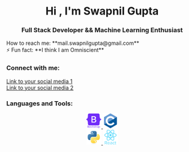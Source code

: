 <h1 style="text-align: center;">Hi , I'm Swapnil Gupta</h1>
<h3 style="text-align: center;">Full Stack Developer && Machine Learning Enthusiast</h3>

<ul style="list-style: none; padding-left: 0;">
  <li>
     How to reach me: **mail.swapnilgupta@gmail.com**
  </li>
  <li>
    ⚡ Fun fact: **I think I am Omniscient**
  </li>
</ul>

<h3 style="text-align: left;">Connect with me:</h3>

<ul style="list-style: none; padding-left: 0;">
  <li><a href="#">Link to your social media 1</a></li>
  <li><a href="#">Link to your social media 2</a></li>
</ul>

<h3 style="text-align: left;">Languages and Tools:</h3>

<p style="text-align: center; background: transparent;"> <a href="https://getbootstrap.com" target="_blank" rel="noreferrer">
    <img src="https://raw.githubusercontent.com/devicons/devicon/master/icons/bootstrap/bootstrap-plain-wordmark.svg" alt="bootstrap" width="40" height="40" />
  </a>
  <a href="https://www.cprogramming.com/" target="_blank" rel="noreferrer">
    <img src="https://raw.githubusercontent.com/devicons/devicon/master/icons/c/c-original.svg" alt="c" width="40" height="40" />
  </a>
  <br>
  <a href="https://www.python.org" target="_blank" rel="noreferrer">
    <img src="https://raw.githubusercontent.com/devicons/devicon/master/icons/python/python-original.svg" alt="python" width="40" height="40" />
  </a>
  <a href="https://reactjs.org/" target="_blank" rel="noreferrer">
    <img src="https://raw.githubusercontent.com/devicons/devicon/master/icons/react/react-original-wordmark.svg" alt="react" width="40" height="40" />
  </a>
</p>


